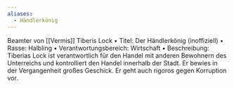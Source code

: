 ```yaml
---
aliases:
  - Händlerkönig
---
```

Beamter von [[Vermis]]
Tiberis Lock 
•    Titel: Der Händlerkönig (inoffiziell)
•    Rasse: Halbling
•    Verantwortungsbereich: Wirtschaft
•    Beschreibung: Tiberias Lock ist verantwortlich für den Handel mit anderen Bewohnern des Unterreichs und kontrolliert den Handel innerhalb der Stadt. Er bewies in der Vergangenheit großes Geschick. Er geht auch rigoros gegen Korruption vor. 